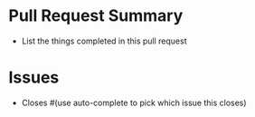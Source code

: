 # Pull Request Summary

* List the things completed in this pull request

# Issues

* Closes #(use auto-complete to pick which issue this closes)

